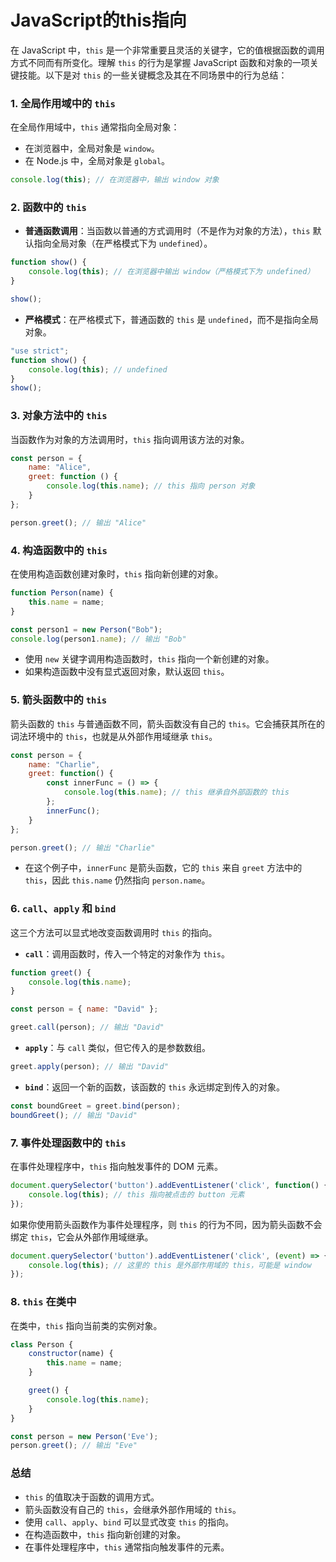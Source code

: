 # JavaScript的this指向

在 JavaScript 中，`this` 是一个非常重要且灵活的关键字，它的值根据函数的调用方式不同而有所变化。理解 `this` 的行为是掌握 JavaScript 函数和对象的一项关键技能。以下是对 `this` 的一些关键概念及其在不同场景中的行为总结：

### 1. **全局作用域中的 `this`**

在全局作用域中，`this` 通常指向全局对象：

- 在浏览器中，全局对象是 `window`。
- 在 Node.js 中，全局对象是 `global`。

```javascript
console.log(this); // 在浏览器中，输出 window 对象
```

### 2. **函数中的 `this`**

- **普通函数调用**：当函数以普通的方式调用时（不是作为对象的方法），`this` 默认指向全局对象（在严格模式下为 `undefined`）。

```javascript
function show() {
    console.log(this); // 在浏览器中输出 window（严格模式下为 undefined）
}

show();
```

- **严格模式**：在严格模式下，普通函数的 `this` 是 `undefined`，而不是指向全局对象。

```javascript
"use strict";
function show() {
    console.log(this); // undefined
}
show();
```

### 3. **对象方法中的 `this`**

当函数作为对象的方法调用时，`this` 指向调用该方法的对象。

```javascript
const person = {
    name: "Alice",
    greet: function () {
        console.log(this.name); // this 指向 person 对象
    }
};

person.greet(); // 输出 "Alice"
```

### 4. **构造函数中的 `this`**

在使用构造函数创建对象时，`this` 指向新创建的对象。

```javascript
function Person(name) {
    this.name = name;
}

const person1 = new Person("Bob");
console.log(person1.name); // 输出 "Bob"
```

- 使用 `new` 关键字调用构造函数时，`this` 指向一个新创建的对象。
- 如果构造函数中没有显式返回对象，默认返回 `this`。

### 5. **箭头函数中的 `this`**

箭头函数的 `this` 与普通函数不同，箭头函数没有自己的 `this`。它会捕获其所在的词法环境中的 `this`，也就是从外部作用域继承 `this`。

```javascript
const person = {
    name: "Charlie",
    greet: function() {
        const innerFunc = () => {
            console.log(this.name); // this 继承自外部函数的 this
        };
        innerFunc();
    }
};

person.greet(); // 输出 "Charlie"
```

- 在这个例子中，`innerFunc` 是箭头函数，它的 `this` 来自 `greet` 方法中的 `this`，因此 `this.name` 仍然指向 `person.name`。

### 6. **`call`、`apply` 和 `bind`**

这三个方法可以显式地改变函数调用时 `this` 的指向。

- **`call`**：调用函数时，传入一个特定的对象作为 `this`。

```javascript
function greet() {
    console.log(this.name);
}

const person = { name: "David" };

greet.call(person); // 输出 "David"
```

- **`apply`**：与 `call` 类似，但它传入的是参数数组。

```javascript
greet.apply(person); // 输出 "David"
```

- **`bind`**：返回一个新的函数，该函数的 `this` 永远绑定到传入的对象。

```javascript
const boundGreet = greet.bind(person);
boundGreet(); // 输出 "David"
```

### 7. **事件处理函数中的 `this`**

在事件处理程序中，`this` 指向触发事件的 DOM 元素。

```javascript
document.querySelector('button').addEventListener('click', function() {
    console.log(this); // this 指向被点击的 button 元素
});
```

如果你使用箭头函数作为事件处理程序，则 `this` 的行为不同，因为箭头函数不会绑定 `this`，它会从外部作用域继承。

```javascript
document.querySelector('button').addEventListener('click', (event) => {
    console.log(this); // 这里的 this 是外部作用域的 this，可能是 window
});
```

### 8. **`this` 在类中**

在类中，`this` 指向当前类的实例对象。

```javascript
class Person {
    constructor(name) {
        this.name = name;
    }

    greet() {
        console.log(this.name);
    }
}

const person = new Person('Eve');
person.greet(); // 输出 "Eve"
```

### 总结

- `this` 的值取决于函数的调用方式。
- 箭头函数没有自己的 `this`，会继承外部作用域的 `this`。
- 使用 `call`、`apply`、`bind` 可以显式改变 `this` 的指向。
- 在构造函数中，`this` 指向新创建的对象。
- 在事件处理程序中，`this` 通常指向触发事件的元素。
